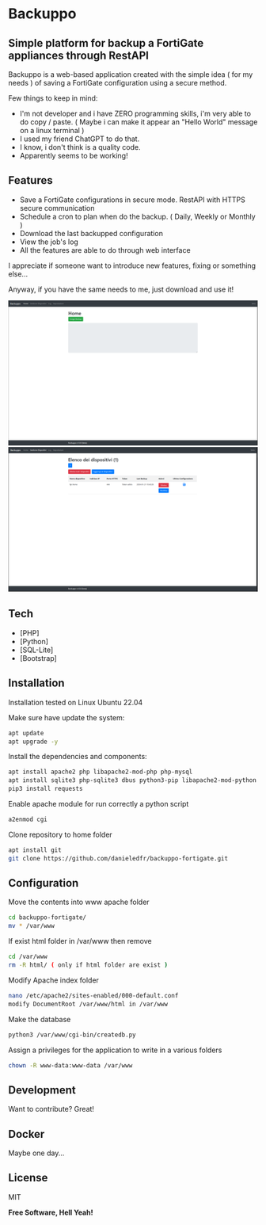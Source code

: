 # Backuppo
## Simple platform for backup a FortiGate appliances through RestAPI


Backuppo is a web-based application created with the simple idea ( for my needs ) of saving a FortiGate configuration using a secure method.

Few things to keep in mind:
- I'm not developer and i have ZERO programming skills, i'm very able to do copy / paste. ( Maybe i can make it appear an "Hello World" message on a linux terminal )
- I used my friend ChatGPT to do that.
- I know, i don't think is a quality code.
- Apparently seems to be working!

## Features

- Save a FortiGate configurations in secure mode. RestAPI with HTTPS secure communication
- Schedule a cron to plan when do the backup. ( Daily, Weekly or Monthly )
- Download the last backupped configuration
- View the job's log
- All the features are able to do through web interface

I appreciate if someone want to introduce new features, fixing or something else...

Anyway, if you have the same needs to me, just download and use it!

![Home Page](/screenshot/backuppo-1.png?raw=true "Main Page")
![Device Manage](/screenshot/backuppo-2.png?raw=true "Device Page")


## Tech

- [PHP]
- [Python]
- [SQL-Lite]
- [Bootstrap]

## Installation

Installation tested on Linux Ubuntu 22.04

Make sure have update the system:
```sh
apt update
apt upgrade -y
```

Install the dependencies and components:
```sh
apt install apache2 php libapache2-mod-php php-mysql
apt install sqlite3 php-sqlite3 dbus python3-pip libapache2-mod-python
pip3 install requests
```

Enable apache module for run correctly a python script
```sh
a2enmod cgi
```

Clone repository to home folder
```sh
apt install git
git clone https://github.com/danieledfr/backuppo-fortigate.git
```


## Configuration

Move the contents into www apache folder
```sh
cd backuppo-fortigate/
mv * /var/www
```

If exist html folder in /var/www then remove
```sh
cd /var/www
rm -R html/ ( only if html folder are exist )
```

Modify Apache index folder
```sh
nano /etc/apache2/sites-enabled/000-default.conf
modify DocumentRoot /var/www/html in /var/www
```

Make the database
```sh
python3 /var/www/cgi-bin/createdb.py
```

Assign a privileges for the application to write in a various folders
```sh
chown -R www-data:www-data /var/www
```

## Development

Want to contribute? Great!

## Docker

Maybe one day...

## License

MIT

**Free Software, Hell Yeah!**
